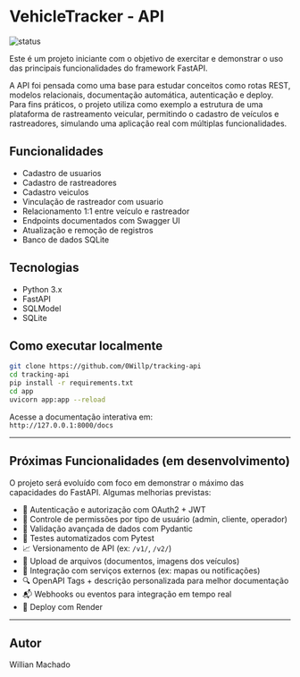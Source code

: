 # VehicleTracker - API

![status](https://img.shields.io/badge/status-Estável-brightgreen)
<!-- Outras opções futuras:
![status](https://img.shields.io/badge/status-Em%20Desenvolvimento-yellow)
![status](https://img.shields.io/badge/status-Em%20Manutenção-red)
-->
Este é um projeto iniciante com o objetivo de exercitar e demonstrar o uso das principais funcionalidades do framework FastAPI.  

A API foi pensada como uma base para estudar conceitos como rotas REST, modelos relacionais, documentação automática, autenticação e deploy.
Para fins práticos, o projeto utiliza como exemplo a estrutura de uma plataforma de rastreamento veicular, permitindo o cadastro de veículos e rastreadores, simulando uma aplicação real com múltiplas funcionalidades.
<!--
## 🔗 API em Produção (Deploy Render)

Acesse a API em produção por este link:  
👉 [`https://tracking-api.onrender.com`](https://tracking-api.onrender.com)

Documentação interativa (Swagger UI):  
👉 [`https://tracking-api.onrender.com/docs`](https://tracking-api.onrender.com/docs) -->

## Funcionalidades
- Cadastro de usuarios
- Cadastro de rastreadores
- Cadastro veiculos
- Vinculação de rastreador com usuario
- Relacionamento 1:1 entre veículo e rastreador
- Endpoints documentados com Swagger UI
- Atualização e remoção de registros
- Banco de dados SQLite

## Tecnologias
- Python 3.x
- FastAPI
- SQLModel
- SQLite

## Como executar localmente
```bash
git clone https://github.com/0Willp/tracking-api
cd tracking-api
pip install -r requirements.txt
cd app
uvicorn app:app --reload
```

Acesse a documentação interativa em:  
`http://127.0.0.1:8000/docs`

---

## Próximas Funcionalidades (em desenvolvimento)

O projeto será evoluído com foco em demonstrar o máximo das capacidades do FastAPI. Algumas melhorias previstas:

- 🔐 Autenticação e autorização com OAuth2 + JWT  
- 👥 Controle de permissões por tipo de usuário (admin, cliente, operador)    
- 📄 Validação avançada de dados com Pydantic  
- 🧪 Testes automatizados com Pytest  
- 📈 Versionamento de API (ex: `/v1/`, `/v2/`)   
- 📁 Upload de arquivos (documentos, imagens dos veículos)  
- 🧩 Integração com serviços externos (ex: mapas ou notificações)  
- 🔍 OpenAPI Tags + descrição personalizada para melhor documentação  
- 📬 Webhooks ou eventos para integração em tempo real
- 🔗 Deploy com Render
---

## Autor
Willian Machado
